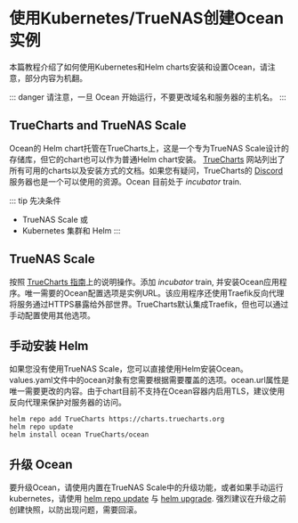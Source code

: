 # 使用Kubernetes/TrueNAS创建Ocean实例
本篇教程介绍了如何使用Kubernetes和Helm charts安装和设置Ocean，请注意，部分内容为机翻。

::: danger
请注意，一旦 Ocean 开始运行，不要更改域名和服务器的主机名。
:::

## TrueCharts and TrueNAS Scale
Ocean的 Helm chart托管在TrueCharts上，这是一个专为TrueNAS Scale设计的存储库，但它的chart也可以作为普通Helm chart安装。 [TrueCharts](https://truecharts.org/charts/incubator/ocean/) 网站列出了所有可用的charts以及安装方式的文档。如果您有疑问，TrueCharts的 [Discord](https://discord.gg/Ax9ZgzKx9t) 服务器也是一个可以使用的资源。Ocean 目前处于 *incubator* train.

::: tip 先决条件
- TrueNAS Scale
或
- Kubernetes 集群和 Helm
:::

## TrueNAS Scale
按照 [TrueCharts 指南](https://truecharts.org/manual/guides/Adding-TrueCharts/)上的说明操作。添加 *incubator* train, 并安装Ocean应用程序。唯一需要的Ocean配置选项是实例URL。该应用程序还使用Traefik反向代理将服务通过HTTPS暴露给外部世界。TrueCharts默认集成Traefik，但也可以通过手动配置使用其他选项。

## 手动安装 Helm
如果您没有使用TrueNAS Scale，您可以直接使用Helm安装Ocean。 values.yaml文件中的ocean对象有您需要根据需要覆盖的选项。ocean.url属性是唯一需要更改的内容。由于chart目前不支持在Ocean容器内启用TLS，建议使用反向代理来保护对服务器的访问。
```
helm repo add TrueCharts https://charts.truecharts.org
helm repo update
helm install ocean TrueCharts/ocean
```

## 升级 Ocean
要升级Ocean，请使用内置在TrueNAS Scale中的升级功能，或者如果手动运行kubernetes，请使用 [helm repo update](https://helm.sh/docs/helm/helm_repo_update/) 与 [helm upgrade](https://helm.sh/docs/helm/helm_upgrade/). 强烈建议在升级之前创建快照，以防出现问题，需要回滚。
